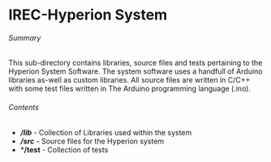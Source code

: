 # IREC-Hyperion System

###### Summary 
This sub-directory contains libraries, source files and tests pertaining to the Hyperion System Software. The system software uses a handfull of Arduino libraries as-well as custom libraries. All source files are written in C/C++ with some test files written in The Arduino programming language (.ino). 

######  Contents
* ***/lib*** - Collection of Libraries used within the system
* ***/src*** - Source files for the Hyperion system
* ***/test** - Collection of tests